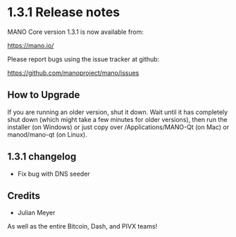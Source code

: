 1.3.1 Release notes
====================

MANO Core version 1.3.1 is now available from:

  https://mano.io/

Please report bugs using the issue tracker at github:

  https://github.com/manoproject/mano/issues


How to Upgrade
--------------

If you are running an older version, shut it down. Wait until it has completely
shut down (which might take a few minutes for older versions), then run the
installer (on Windows) or just copy over /Applications/MANO-Qt (on Mac) or
manod/mano-qt (on Linux).


1.3.1 changelog
----------------

- Fix bug with DNS seeder


Credits
--------

- Julian Meyer

As well as the entire Bitcoin, Dash, and PIVX teams!